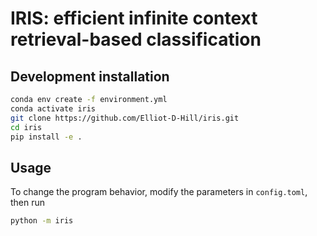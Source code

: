 # IRIS: efficient infinite context retrieval-based classification

## Development installation

```bash
conda env create -f environment.yml
conda activate iris
git clone https://github.com/Elliot-D-Hill/iris.git
cd iris
pip install -e .
```

## Usage

To change the program behavior, modify the parameters in `config.toml`, then run

```bash
python -m iris
```
